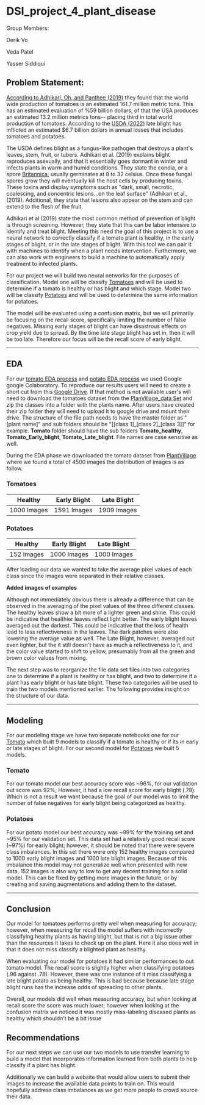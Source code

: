 # DSI_project_4_plant_disease

Group Members:

Derik Vo

Veda Patel

Yasser Siddiqui

## Problem Statement:

[According to Adhikari, Oh, and Panthee (2019)](https://www.ncbi.nlm.nih.gov/pmc/articles/PMC5666701/) they found that the world wide production of tomatoes is an estimated 161.7 million metric tons. This has an estimated evaluation of %59 billion dollars, of that the USA produces an estimated 13.2 million metrics tons-- placing third in total world production of tomatoes. According to the [USDA (2022)](https://www.ars.usda.gov/news-events/news/research-news/2021/wild-potatoes-tapped-for-late-blight-guard-duty/) late blight has inflicted an estimated $6.7 billion dollars in annual losses that includes tomatoes and potatoes. 

The USDA defines blight as a fungus-like pathogen that destroys a plant's leaves, stem, fruit, or tubers. Adhikari et al. (2019) explains blight reproduces asexually, and that it essentially goes dormant in winter and infects plants in warm and humid conditions. They state the condia, or a spore [Britannica](https://www.britannica.com/science/conidium), usually germinates at 8 to 32 celsius. Once these fungal spores grow they will eventually kill the host cells by producing toxins. These toxins and display symptoms such as "dark, small, necrotic, coalescing, and concentric lesions...on the leaf surface" (Adhikari et al., (2019). Additional, they state that lesions also appear on the stem and can extend to the flesh of the fruit.

Adhikari et al (2019) state the most common method of prevention of blight is through screening. However, they state that this can be labor intensive to identify and treat blight. Meeting this need the goal of this project is to use a neural network to correctly classify if a tomato plant is healthy, in the early stages of blight, or in the late stages of blight. With this tool we can pair it with machines to identify when a plant needs intervention. Furthermore, we can also work with engineers to build a machine to automatically apply treatment to infected plants.

For our project we will build two neural networks for the purposes of classification. Model one will be classify [Tomatoes](./notebooks/02_plant_village_tomato_modeling.ipynb) and will be used to determine if a tomato is healthy or has blight and which stage. Model two will be classify [Potatoes](./notebooks/02_plant_village_tomato_modeling.ipynb) and will be used to determine the same information for potatoes.

The model will be evaluated using a confusion matrix, but we will primarily be focusing on the recall score, specifically limiting the number of false negatives. Missing early stages of blight can have disastrous effects on crop yield due to spread. By the time late stage blight has set in, then it will be too late. Therefore our focus will be the recall score of early blight. 
_________________________________________________________________________________

## EDA

For our [tomato EDA process](./notebooks/01_Tomato_PlantVillageEDA.ipynb) and [potato EDA process](./notebooks/01_Potato_PlantVillageEDA.ipynb) we used Google google Colaboratory. To reproduce our results users will need to create a short cut from this  [Google Drive](https://drive.google.com/drive/folders/17ubtdWViDJiBIFcHZz2vQOArMD7_8Zxk). If that method is not available user's will need to download the tomatoes dataset from the [PlanVillage_data Set](https://www.kaggle.com/datasets/emmarex/plantdisease) and zip the classes into a folder with the plants name. After users have created their zip folder they will need to upload it to google drive and mount their drive. The structure of the file path needs to have the master folder as "[plant name]" and sub folders should be "[[class 1]\_[class 2]\_[class 3]]" for example. **Tomato** folder should have the sub folders **Tomato_healthy**, **Tomato_Early_blight**, **Tomato_Late_blight**. File names are case sensitive as well.

During the EDA phase we downloaded the tomato dataset from [PlantVillage](https://www.kaggle.com/datasets/emmarex/plantdisease) where we found a total of 4500 images the distribution of images is as follow.
### Tomatoes
|Healthy|Early Blight|Late Blight|
|-----|-----|-----|
|1000 Images|1591 Images|1909 Images|

### Potatoes

|Healthy|Early Blight|Late Blight|
|-----|-----|-----|
|152 Images|1000 Images|1000 Images|

After loading our data we wanted to take the average pixel values of each class since the images were separated in their relative classes.

**Added images of examples** 

Although not immediately obvious there is already a difference that can be observed in the averaging of the pixel values of the three different classes. The healthy leaves show a bit more of a lighter green and shine. This could be indicative that healthier leaves reflect light better. The early blight leaves averaged out the darkest. This could be indicative that the loss of health lead to less reflectiveness in the leaves. The dark patches were also lowering the average value as well. The Late Blight, however, averaged out even lighter, but the it still doesn't have as much a reflectiveness to it, and the color value started to shift to yellow, presumably from all the green and brown color values from mixing.

The next step was to reorganize the file data set files into two categories one to determine if a plant is healthy or has blight, and two to determine if a plant has early blight or has late blight. These two categories will be used to train the two models mentioned earlier. The following provides insight on the structure of our data.

_______________________________________________________________________________________

## Modeling

For our modeling stage we have two separate notebooks one for our [Tomato](./notebooks/02_plant_village_potato_modeling.ipynb) which built 9 models to classify if a tomato is healthy or if its in early or late stages of blight. For our second model for [Potatoes](./notebooks/02_plant_village_tomato_modeling.ipynb) we built 5 models. 

### Tomato

For our tomato model our best accuracy score was ~96%, for our validation out score was 92%; However, it had a low recall score for early blight (.78). Which is not a result we want because the goal of our model was to limit the number of false negatives for early blight being categorized as healthy.



### Potatoes

For our potato model our best accuracy was ~99% for the training set and ~95% for our validation set. This data set had a relatively good recall score (\~97%) for early blight; however, it should be noted that there were severe class imbalances. In this set there were only 152 healthy images compared to 1000 early blight images and 1000 late blight images. Because of this imbalance this model may not generalize well when presented with new data. 152 images is also way to low to get any decent training for a solid model. This can be fixed by getting more images in the future, or by creating and saving augmentations and adding them to the dataset.


________________________________________________________________________

## Conclusion

Our model for tomatoes performs pretty well when measuring for accuracy; however, when measuring for recall the model suffers with incorrectly classifying healthy plants as having blight, but that is not a big issue other than the resources it takes to check up on the plant. Here it also does well in that it does not miss classify a blighted plant as healthy.

When evaluating our model for potatoes it had similar performances to out tomato model. The recall score is slightly higher when classifying potatoes (.96 against .78). However, there was one instance of it miss classifying a late blight potato as being healthy. This is bad because because late stage blight runs has the increase odds of spreading to other plants.

Overall, our models did well when measuring accuracy, but when looking at recall score the score was much lower; however when looking at the confusion matrix we noticed it was mostly miss-labeling diseased plants as healthy which shouldn't be a bit issue

## Recommendations

For our next steps we can use our two models to use transfer learning to build a model that incorporates information learned from both plants to help classify if a plant has blight.

Additionally we can build a website that would allow users to submit their images to increase the available data points to train on. This would hopefully address class imbalances as we get more people to crowd source their data. 
